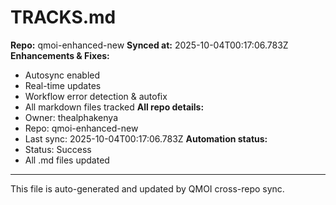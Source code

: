 # TRACKS.md

**Repo:** qmoi-enhanced-new
**Synced at:** 2025-10-04T00:17:06.783Z
**Enhancements & Fixes:**
- Autosync enabled
- Real-time updates
- Workflow error detection & autofix
- All markdown files tracked
**All repo details:**
- Owner: thealphakenya
- Repo: qmoi-enhanced-new
- Last sync: 2025-10-04T00:17:06.783Z
**Automation status:**
- Status: Success
- All .md files updated
---
This file is auto-generated and updated by QMOI cross-repo sync.
